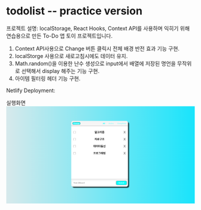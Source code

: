 # todolist -- practice version

프로젝트 설명: localStorage, React Hooks, Context API를 사용하며 익히기 위해 연습용으로 만든 To-Do 앱 토이 프로젝트입니다.

1. Context API사용으로 Change 버튼 클릭시 전체 배경 반전 효과 기능 구현.
2. localStorge 사용으로 새로고침시에도 데이터 유지.
3. Math.random()을 이용한 난수 생성으로 input에서 배열에 저장된 명언을 무작위로 선택해서 display 해주는 기능 구현.
4. 아이템 필터링 헤더 기능 구현.

Netlify Deployment:

실행화면
<img src="todo.png"/>
